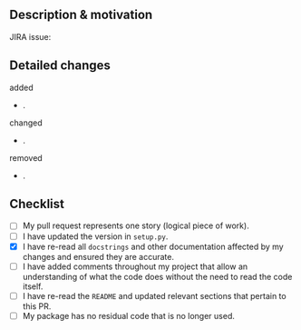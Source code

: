 ## Description & motivation
JIRA issue:

## Detailed changes

added
* .

changed
* .

removed
* .

## Checklist
- [ ] My pull request represents one story (logical piece of work).
- [ ] I have updated the version in `setup.py`.
- [X] I have re-read all `docstrings` and other documentation affected by my changes and ensured they are accurate.
- [ ] I have added comments throughout my project that allow an understanding of what the code does without the need to read the code itself.
- [ ] I have re-read the `README` and updated relevant sections that pertain to this PR.
- [ ] My package has no residual code that is no longer used.
